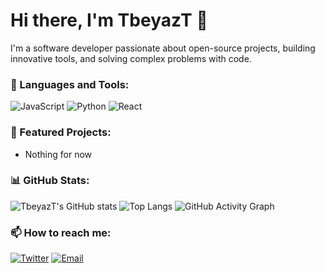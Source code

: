 # Hi there, I'm TbeyazT 👋

I'm a software developer passionate about open-source projects, building innovative tools, and solving complex problems with code.

### 🔧 Languages and Tools:
![JavaScript](https://img.shields.io/badge/-JavaScript-000?&logo=JavaScript)
![Python](https://img.shields.io/badge/-Python-000?&logo=Python)
![React](https://img.shields.io/badge/-React-000?&logo=React)

### 🚀 Featured Projects:
- Nothing for now

### 📊 GitHub Stats:
![TbeyazT's GitHub stats](https://github-readme-stats.vercel.app/api?username=TbeyazT&show_icons=true&theme=dark)
![Top Langs](https://github-readme-stats.vercel.app/api/top-langs/?username=TbeyazT&layout=compact&theme=dark)
![GitHub Activity Graph](https://activity-graph.herokuapp.com/graph?username=TbeyazT&theme=react-dark)

### 📫 How to reach me:
[![Twitter](https://img.shields.io/badge/Twitter-blue?logo=twitter&logoColor=white)](https://twitter.com/tbeyaz_t)
[![Email](https://img.shields.io/badge/Email-grey?logo=gmail&logoColor=white)](mailto:tbeyazzt@gmail.com)
